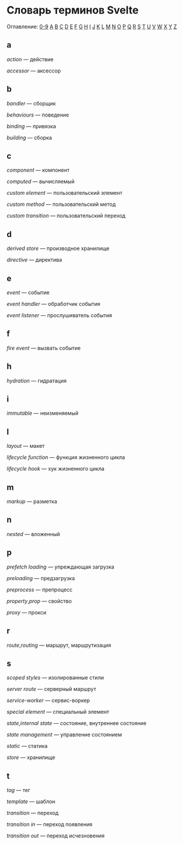 # Словарь терминов Svelte

Оглавление: [0-9](#0-9) [A](#a) [B](#b) [C](#c) [D](#d) [E](#e) [F](#f) [G](#g) [H](#h) [I](#i) [J](#j) [K](#k) [L](#l) [M](#m) [N](#n) [O](#o) [P](#p) [Q](#q) [R](#r) [S](#s) [T](#t) [U](#u) [V](#v) [W](#w) [X](#x) [Y](#y) [Z](#z)

## a
*action* — действие

*accessor* — аксессор

## b
*bandler* — сборщик

*behaviours* — поведение

*binding* — привязка

*building*  — сборка 

## c
*component* — компонент

*computed* — вычисляемый

*сustom element* — пользовательский элемент

*сustom method* — пользовательский метод

*сustom transition* — пользовательский переход

## d
*derived store* — производное хранилище

*directive* — директива

## e
*event* — событие

*event handler* — обработчик события

*event listener* — прослушиватель события

## f
*fire event* — вызвать событие

## h
*hydration* — гидратация

## i
*immutable* — неизменяемый

## l
*layout* — макет

*lifecycle function* — функция жизненного цикла

*lifecycle hook* — хук жизненного цикла

## m
*markup* — разметка

## n
*nested* — вложенный

## p
*prefetch loading* — упреждающая загрузка 

*preloading* — предзагрузка 

*preprocess* — препроцесс 

*property*,*prop* — свойство

*proxy* — прокси

## r
*route*,*routing* — маршрут, маршрутизация

## s
*scoped styles* — изолированные стили

*server route* — серверный маршрут

*service-worker* — сервис-воркер

*special element* — специальный элемент

*state*,*internal state* — состояние, внутреннее состояние

*state management* — управление состоянием

*static* — статика

*store* — хранилище

## t
*tag* — тег

*template* — шаблон

*transition* — переход

*transition in* — переход появления

*transition out* — переход исчезновения